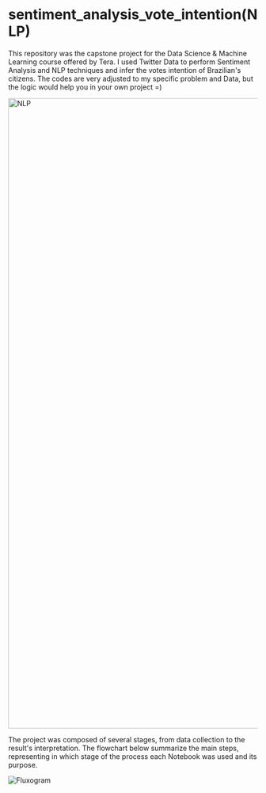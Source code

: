 # sentiment_analysis_vote_intention(NLP)
This repository was the capstone project for the Data Science &amp; Machine Learning course offered by Tera. I used Twitter Data to perform Sentiment Analysis and NLP techniques and infer the votes intention of Brazilian's citizens. The codes are very adjusted to my specific problem and Data, but the logic would help you in your own project =)

<img width="1273" alt="NLP" src="https://user-images.githubusercontent.com/109702220/230956512-3c82e0a6-cb65-4375-8b9b-84800bbb968f.png">

The project was composed of several stages, from data collection to the result's interpretation. The flowchart below summarize the main steps, representing in which stage of the process each Notebook was used and its purpose.

![Fluxogram](https://user-images.githubusercontent.com/109702220/230956693-6bf67222-2cb9-44f1-9640-4ae92e3088d8.png)

